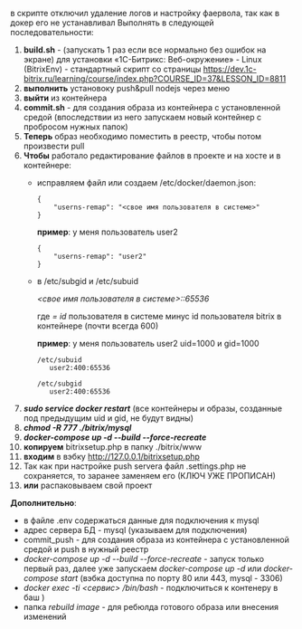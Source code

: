 в скрипте отключил удаление логов и настройку фаервола, так как в докер его не устанавливал
Выполнять в следующей последовательности:
1. **build.sh**  - (запускать 1 раз если все нормально без ошибок на экране) для установки  «1С-Битрикс: Веб-окружение» - Linux (BitrixEnv) - стандартный скрипт со страницы https://dev.1c-bitrix.ru/learning/course/index.php?COURSE_ID=37&LESSON_ID=8811
2. **выполнить** установоку push&pull nodejs через меню
3. **выйти** из контейнера
4. **commit.sh** - для создания образа из контейнера с установленной средой (впоследствии из него запускаем новый контейнер с пробросом нужных папок)
5. **Теперь** образ необходимо поместить в реестр, чтобы потом произвести pull
6. **Чтобы** работало редактирование файлов в проекте и на хосте и в контейнере:
   - исправляем файл или создаем /etc/docker/daemon.json:
      
      ```al
      {
          "userns-remap": "<свое имя пользователя в системе>"
      }
      ```

      **пример**: у меня пользователь user2
      
      ```al
      {
          "userns-remap": "user2"
      }
      ```

  
   - в /etc/subgid и /etc/subuid
      
      *<свое имя пользователя в системе>:<ID>:65536*

      где *<ID> = id* пользователя в системе минус id пользователя bitrix в контейнере (почти всегда 600)

      **пример**: у меня пользователь user2 uid=1000 и gid=1000
                 
         /etc/subuid
            user2:400:65536 
                     
         /etc/subgid
            user2:400:65536 
            
         
7. ***sudo service docker restart***
   (все контейнеры и образы, созданные под предыдущим uid и gid, не будут видны)
8. ***chmod -R 777 ./bitrix/mysql***
9.  ***docker-compose up -d --build --force-recreate***
10.  **копируем** bitrixsetup.php в папку ./bitrix/www
11. **входим** в вэбку http://127.0.0.1/bitrixsetup.php
12. Так как при настройке push servera файл .settings.php не сохраняется, то заранее заменяем его (КЛЮЧ УЖЕ ПРОПИСАН)
13. **или** распаковываем свой проект

**Дополнительно**:
- в файле .env содержаться данные для подключения к mysql
- адрес сервера БД - mysql (указываем для подключения)
- commit_push - для создания образа из контейнера с установленной средой и push в нужный реестр
- *docker-compose up -d --build --force-recreate*  - запуск только первый раз, далее уже запускаем *docker-compose up -d* или *docker-compose start* (вэбка доступна по порту 80 или 443, mysql - 3306)
- *docker exec -ti <сервис> /bin/bash* - подключиться к контенеру в баш )
- папка *rebuild image* - для ребюлда готового образа или внесения изменений

